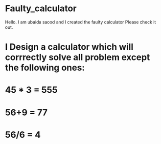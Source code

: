 # Faulty_calculator
Hello. I am ubaida saood and I created the faulty calculator Please check it out.

# I Design a calculator which will corrrectly solve all problem except the following ones:
# 45 * 3 = 555
# 56+9 = 77
# 56/6 = 4
